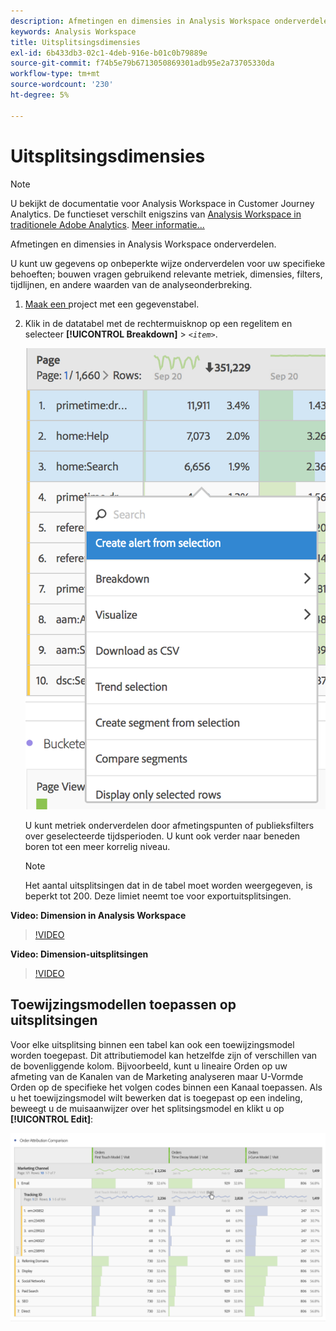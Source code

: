 ```yaml
---
description: Afmetingen en dimensies in Analysis Workspace onderverdelen.
keywords: Analysis Workspace
title: Uitsplitsingsdimensies
exl-id: 6b433db3-02c1-4deb-916e-b01c0b79889e
source-git-commit: f74b5e79b6713050869301adb95e2a73705330da
workflow-type: tm+mt
source-wordcount: '230'
ht-degree: 5%

---
```


# Uitsplitsingsdimensies

>[!NOTE]
>
>U bekijkt de documentatie voor Analysis Workspace in Customer Journey Analytics. De functieset verschilt enigszins van [Analysis Workspace in traditionele Adobe Analytics](https://experienceleague.adobe.com/docs/analytics/analyze/analysis-workspace/home.html). [Meer informatie...](/help/getting-started/cja-aa.md)

Afmetingen en dimensies in Analysis Workspace onderverdelen.

U kunt uw gegevens op onbeperkte wijze onderverdelen voor uw specifieke behoeften; bouwen vragen gebruikend relevante metriek, dimensies, filters, tijdlijnen, en andere waarden van de analyseonderbreking.

1. [Maak een ](/help/analysis-workspace/home.md) project met een gegevenstabel.
1. Klik in de datatabel met de rechtermuisknop op een regelitem en selecteer **[!UICONTROL Breakdown]** > *`<item>`*.

   ![Stap Resultaat](assets/fa_data_table_actions.png)

   U kunt metriek onderverdelen door afmetingspunten of publieksfilters over geselecteerde tijdsperioden. U kunt ook verder naar beneden boren tot een meer korrelig niveau.

   >[!NOTE]
   >
   >Het aantal uitsplitsingen dat in de tabel moet worden weergegeven, is beperkt tot 200. Deze limiet neemt toe voor exportuitsplitsingen.

**Video: Dimension in Analysis Workspace**

>[!VIDEO](https://video.tv.adobe.com/v/23971)

**Video: Dimension-uitsplitsingen**

>[!VIDEO](https://video.tv.adobe.com/v/23969)

## Toewijzingsmodellen toepassen op uitsplitsingen

Voor elke uitsplitsing binnen een tabel kan ook een toewijzingsmodel worden toegepast. Dit attributiemodel kan hetzelfde zijn of verschillen van de bovenliggende kolom. Bijvoorbeeld, kunt u lineaire Orden op uw afmeting van de Kanalen van de Marketing analyseren maar U-Vormde Orden op de specifieke het volgen codes binnen een Kanaal toepassen. Als u het toewijzingsmodel wilt bewerken dat is toegepast op een indeling, beweegt u de muisaanwijzer over het splitsingsmodel en klikt u op **[!UICONTROL Edit]**:

![Onderbrekingsinstellingen](assets/breakdown_settings.png)
